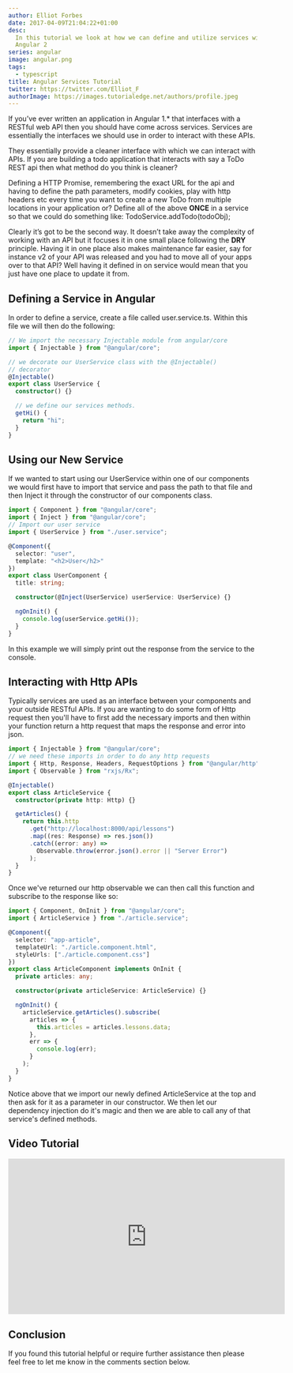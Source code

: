 ```yaml
---
author: Elliot Forbes
date: 2017-04-09T21:04:22+01:00
desc:
  In this tutorial we look at how we can define and utilize services within
  Angular 2
series: angular
image: angular.png
tags:
  - typescript
title: Angular Services Tutorial
twitter: https://twitter.com/Elliot_F
authorImage: https://images.tutorialedge.net/authors/profile.jpeg
---
```


If you’ve ever written an application in Angular 1.\* that interfaces with a
RESTful web API then you should have come across services. Services are
essentially the interfaces we should use in order to interact with these APIs.

They essentially provide a cleaner interface with which we can interact with
APIs. If you are building a todo application that interacts with say a ToDo REST
api then what method do you think is cleaner?

Defining a HTTP Promise, remembering the exact URL for the api and having to
define the path parameters, modify cookies, play with http headers etc every
time you want to create a new ToDo from multiple locations in your application
or? Define all of the above **ONCE** in a service so that we could do something
like: TodoService.addTodo(todoObj);

Clearly it’s got to be the second way. It doesn’t take away the complexity of
working with an API but it focuses it in one small place following the **DRY**
principle. Having it in one place also makes maintenance far easier, say for
instance v2 of your API was released and you had to move all of your apps over
to that API? Well having it defined in on service would mean that you just have
one place to update it from.

## Defining a Service in Angular

In order to define a service, create a file called user.service.ts. Within this
file we will then do the following:

```ts
// We import the necessary Injectable module from angular/core
import { Injectable } from "@angular/core";

// we decorate our UserService class with the @Injectable()
// decorator
@Injectable()
export class UserService {
  constructor() {}

  // we define our services methods.
  getHi() {
    return "hi";
  }
}
```

## Using our New Service

If we wanted to start using our UserService within one of our components we
would first have to import that service and pass the path to that file and then
Inject it through the constructor of our components class.

```ts
import { Component } from "@angular/core";
import { Inject } from "@angular/core";
// Import our user service
import { UserService } from "./user.service";

@Component({
  selector: "user",
  template: "<h2>User</h2>"
})
export class UserComponent {
  title: string;

  constructor(@Inject(UserService) userService: UserService) {}

  ngOnInit() {
    console.log(userService.getHi());
  }
}
```

In this example we will simply print out the response from the service to the
console.

## Interacting with Http APIs

Typically services are used as an interface between your components and your
outside RESTful APIs. If you are wanting to do some form of Http request then
you'll have to first add the necessary imports and then within your function
return a http request that maps the response and error into json.

```ts
import { Injectable } from "@angular/core";
// we need these imports in order to do any http requests
import { Http, Response, Headers, RequestOptions } from "@angular/http";
import { Observable } from "rxjs/Rx";

@Injectable()
export class ArticleService {
  constructor(private http: Http) {}

  getArticles() {
    return this.http
      .get("http://localhost:8000/api/lessons")
      .map((res: Response) => res.json())
      .catch((error: any) =>
        Observable.throw(error.json().error || "Server Error")
      );
  }
}
```

Once we've returned our http observable we can then call this function and
subscribe to the response like so:

```ts
import { Component, OnInit } from "@angular/core";
import { ArticleService } from "./article.service";

@Component({
  selector: "app-article",
  templateUrl: "./article.component.html",
  styleUrls: ["./article.component.css"]
})
export class ArticleComponent implements OnInit {
  private articles: any;

  constructor(private articleService: ArticleService) {}

  ngOnInit() {
    articleService.getArticles().subscribe(
      articles => {
        this.articles = articles.lessons.data;
      },
      err => {
        console.log(err);
      }
    );
  }
}
```

Notice above that we import our newly defined ArticleService at the top and then
ask for it as a parameter in our constructor. We then let our dependency
injection do it's magic and then we are able to call any of that service's
defined methods.

## Video Tutorial

<iframe width="560" height="315" src="https://www.youtube.com/embed/RJHNe1x5ov4" frameborder="0" allowfullscreen></iframe>

## Conclusion

If you found this tutorial helpful or require further assistance then please
feel free to let me know in the comments section below.
